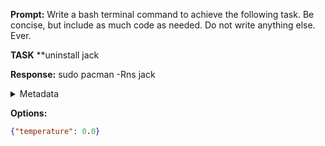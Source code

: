 **Prompt:**
Write a bash terminal command to achieve the following task.
Be concise, but include as much code as needed. Do not write anything else. Ever.

**TASK**
**uninstall jack


**Response:**
sudo pacman -Rns jack

<details><summary>Metadata</summary>

- Duration: 873 ms
- Datetime: 2023-11-22T20:20:59.064948
- Model: gpt-4-1106-preview

</details>

**Options:**
```json
{"temperature": 0.0}
```


